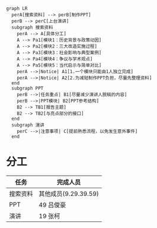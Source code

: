 ```mermaid
graph LR
  perA[搜索资料] --> perB[制作PPT]
  perB --> perC[上台演讲]
  subgraph 搜索资料
    perA --> A[具体分工]
    A --> Pa1[模块1：历史背景与政策动因]
    A --> Pa2[模块2：三大改造实施过程]
    A --> Pa3[模块3：社会影响与典型案例]
    A --> Pa4[模块4：争议与学术观点]
    A --> Pa5[模块5：当代启示与简单对比]
    perA -->|Notice| A1[1.一个模块只能由1人独立完成]
    perA -->|Notice| A2[2.为减轻制作PPT负担，尽量先整理资料]
  end
  subgraph PPT
    perB -->|任务重点| B1[尽量减少演讲人脱稿的内容]
    perB -->|PPT模块| B2[PPT参考结构]
    B2 --> TB1[报告主题]
    B2 --> TB2[与亮点部分的接口]
  end
  subgraph 演讲
    perC -->|注意事项| C[提前熟悉流程，以免发生意外事件]
  end
```

# 分工
|任务|完成人员|
|----|--------|
|搜索资料|其他成员(9.29.39.59)|
|PPT|49 吕俊豪|
|演讲|19 张柯|
